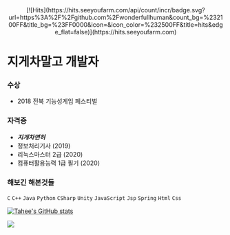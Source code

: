 <div align=center>
  [![Hits](https://hits.seeyoufarm.com/api/count/incr/badge.svg?url=https%3A%2F%2Fgithub.com%2Fwonderfullhuman&count_bg=%232100FF&title_bg=%23FF0000&icon=&icon_color=%232500FF&title=hits&edge_flat=false)](https://hits.seeyoufarm.com)
</div>

# 지게차말고 개발자

### 수상
- 2018 전북 기능성게임 페스티벌

### 자격증
- **_지게차면허_**
- 정보처리기사 (2019)
- 리눅스마스터 2급 (2020)
- 컴퓨터활용능력 1급 필기 (2020)

### 해보긴 해본것들
`C` `C++` `Java` `Python` `CSharp` `Unity` `JavaScript` `Jsp` `Spring` `Html` `Css`




[![Tahee's GitHub stats](https://github-readme-stats.vercel.app/api?username=wonderfulhuman)](https://github.com/wonderfulhuman/github-readme-stats)

![](https://img.shields.io/github/followers/wonderfulhuman?label=taehee&style=social)

